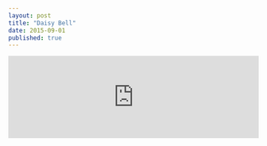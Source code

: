 ```yaml
---
layout: post
title: "Daisy Bell"
date: 2015-09-01
published: true
---
```


<iframe width="100%" height="166" scrolling="no" frameborder="no" src="https://w.soundcloud.com/player/?url=https%3A//api.soundcloud.com/tracks/221368027%3Fsecret_token%3Ds-J8vvu&amp;color=0066cc&amp;auto_play=false&amp;hide_related=true&amp;show_comments=true&amp;show_user=true&amp;show_reposts=false"></iframe>
